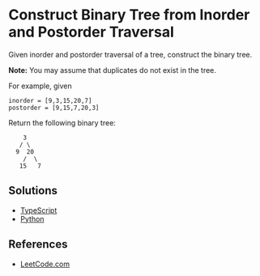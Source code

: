 # Construct Binary Tree from Inorder and Postorder Traversal #


Given inorder and postorder traversal of a tree, construct the binary tree.

**Note:**
You may assume that duplicates do not exist in the tree.

For example, given

```pseudo
inorder = [9,3,15,20,7]
postorder = [9,15,7,20,3]
```

Return the following binary tree:

```pseudo
    3
   / \
  9  20
    /  \
   15   7
```

## Solutions ##

- [TypeScript](../../data_structures/trees/binary_tree/typescript/binaryTreeCreateInOrderPostOrder.ts)
- [Python](../../data_structures/trees/binary_tree/python/binary_tree_create_inorder_postorder.py)

## References ##

- [LeetCode.com](https://leetcode.com/problems/construct-binary-tree-from-inorder-and-postorder-traversal/)
